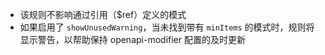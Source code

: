 - 该规则不影响通过引用（$ref）定义的模式
- 如果启用了 `showUnusedWarning`，当未找到带有 `minItems` 的模式时，规则将显示警告，以帮助保持 openapi-modifier 配置的及时更新 